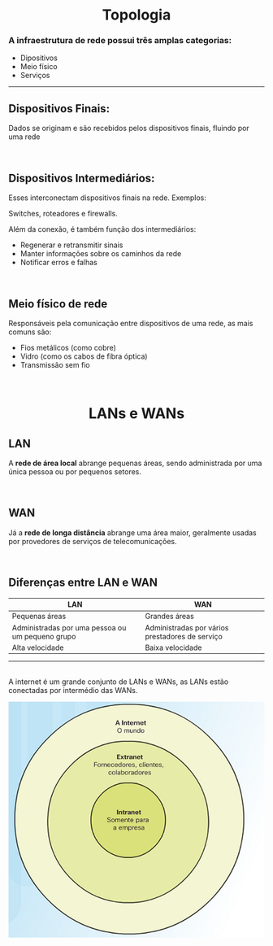 <center>

# Topologia

</center>

### A infraestrutura de rede possui três amplas categorias:


* Dipositivos 
* Meio físico
* Serviços


<hr>

## Dispositivos Finais:

Dados se originam e são recebidos pelos dispositivos finais, fluindo por uma rede

<br>

## Dispositivos Intermediários:

Esses interconectam dispositivos finais na rede. Exemplos:

Switches, roteadores e firewalls.

Além da conexão, é também função dos intermediários:

* Regenerar e retransmitir sinais
* Manter informações sobre os caminhos da rede
* Notificar erros e falhas

<br>

## Meio físico de rede

Responsáveis pela comunicação entre dispositivos de uma rede, as mais comuns são:

* Fios metálicos (como cobre)
* Vidro (como os cabos de fibra óptica)
* Transmissão sem fio

<br>

<center>

# LANs e WANs

</center>

## LAN

A **rede de área local** abrange pequenas áreas, sendo administrada por uma única pessoa ou por pequenos setores.


<br>

## WAN



Já a **rede de longa distância** abrange uma área maior, geralmente usadas por provedores de serviços de telecomunicações.

<br>

## Diferenças entre LAN e WAN




LAN   | WAN
--------- | ------
Pequenas áreas | Grandes áreas
Administradas por uma pessoa ou um pequeno grupo | Administradas por vários prestadores de serviço
Alta velocidade | Baixa velocidade


<hr>
<br>
A internet é um grande conjunto de LANs e WANs, as LANs estão conectadas por intermédio das WANs.

<center>

![Intranet, extranet e internet]('../../img/intranet.png)

</center>